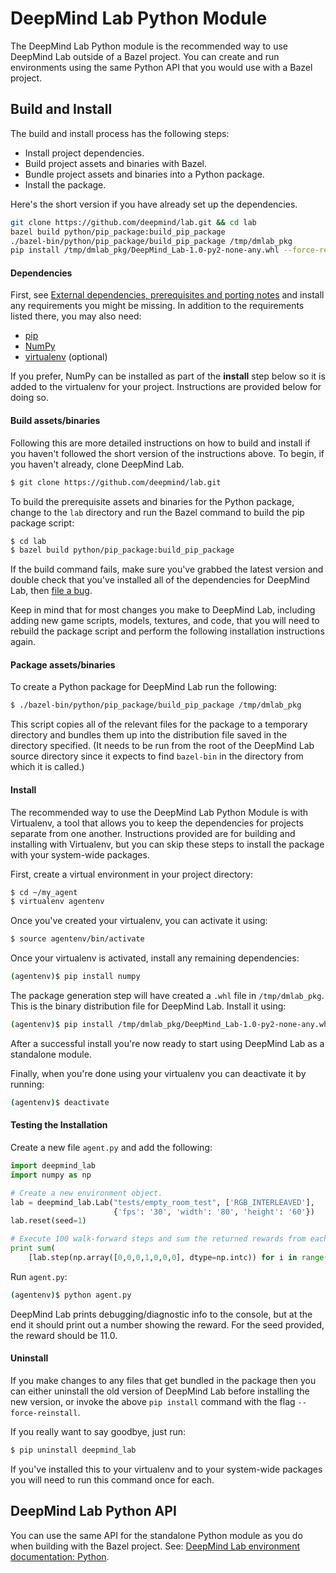 # DeepMind Lab Python Module

The DeepMind Lab Python module is the recommended way to use DeepMind Lab
outside of a Bazel project. You can create and run environments using the same
Python API that you would use with a Bazel project.

## Build and Install

The build and install process has the following steps:

- Install project dependencies.
- Build project assets and binaries with Bazel.
- Bundle project assets and binaries into a Python package.
- Install the package.

Here's the short version if you have already set up the dependencies.

```sh
git clone https://github.com/deepmind/lab.git && cd lab
bazel build python/pip_package:build_pip_package
./bazel-bin/python/pip_package/build_pip_package /tmp/dmlab_pkg
pip install /tmp/dmlab_pkg/DeepMind_Lab-1.0-py2-none-any.whl --force-reinstall
```

#### Dependencies

First, see
[External dependencies, prerequisites and porting notes](https://github.com/deepmind/lab/blob/master/README.md)
and install any requirements you might be missing. In addition to the
requirements listed there, you may also need:

- [pip](https://pip.pypa.io/en/stable/installing/)
- [NumPy](https://docs.scipy.org/doc/numpy/user/install.html)
- [virtualenv](https://virtualenv.pypa.io/en/stable/installation/) (optional)

If you prefer, NumPy can be installed as part of the **install** step below so
it is added to the virtualenv for your project. Instructions are provided below
for doing so.

#### Build assets/binaries

Following this are more detailed instructions on how to build and install if you
haven't followed the short version of the instructions above. To begin, if you
haven't already, clone DeepMind Lab.

```sh
$ git clone https://github.com/deepmind/lab.git
```


To build the prerequisite assets and binaries for the Python package, change to
the `lab` directory and run the Bazel command to build the pip package script:

```sh
$ cd lab
$ bazel build python/pip_package:build_pip_package
```

If the build command fails, make sure you've grabbed the latest version and
double check that you've installed all of the dependencies for DeepMind Lab,
then [file a bug](https://github.com/deepmind/lab/issues/new).

Keep in mind that for most changes you make to DeepMind Lab, including adding
new game scripts, models, textures, and code, that you will need to rebuild the
package script and perform the following installation instructions again.

#### Package assets/binaries

To create a Python package for DeepMind Lab run the following:

```sh
$ ./bazel-bin/python/pip_package/build_pip_package /tmp/dmlab_pkg
```
This script copies all of the relevant files for the package to a temporary
directory and bundles them up into the distribution file saved in the directory
specified. (It needs to be run from the root of the DeepMind Lab source
directory since it expects to find `bazel-bin` in the directory from which it is
called.)

#### Install

The recommended way to use the DeepMind Lab Python Module is with Virtualenv, a
tool that allows you to keep the dependencies for projects separate from one
another. Instructions provided are for building and installing with Virtualenv,
but you can skip these steps to install the package with your system-wide
packages.

First, create a virtual environment in your project directory:

```sh
$ cd ~/my_agent
$ virtualenv agentenv
```

Once you've created your virtualenv, you can activate it using:

```sh
$ source agentenv/bin/activate
```

Once your virtualenv is activated, install any remaining dependencies:

```sh
(agentenv)$ pip install numpy
```

The package generation step will have created a `.whl` file in `/tmp/dmlab_pkg`.
This is the binary distribution file for DeepMind Lab. Install it using:

```sh
(agentenv)$ pip install /tmp/dmlab_pkg/DeepMind_Lab-1.0-py2-none-any.whl
```

After a successful install you're now ready to start using DeepMind Lab as a
standalone module.

Finally, when you're done using your virtualenv you can deactivate it by
running:

```sh
(agentenv)$ deactivate
```

#### Testing the Installation

Create a new file `agent.py` and add the following:

```python
import deepmind_lab
import numpy as np

# Create a new environment object.
lab = deepmind_lab.Lab("tests/empty_room_test", ['RGB_INTERLEAVED'],
                       {'fps': '30', 'width': '80', 'height': '60'})
lab.reset(seed=1)

# Execute 100 walk-forward steps and sum the returned rewards from each step.
print sum(
    [lab.step(np.array([0,0,0,1,0,0,0], dtype=np.intc)) for i in range(0, 100)])
```

Run `agent.py`:

```sh
(agentenv)$ python agent.py
```

DeepMind Lab prints debugging/diagnostic info to the console, but at the end it
should print out a number showing the reward. For the seed provided, the reward
should be 11.0.

#### Uninstall

If you make changes to any files that get bundled in the package then you can
either uninstall the old version of DeepMind Lab before installing the new
version, or invoke the above `pip install` command with the flag
`--force-reinstall`.

If you really want to say goodbye, just run:

```sh
$ pip uninstall deepmind_lab
```

If you've installed this to your virtualenv and to your system-wide packages you
will need to run this command once for each.

## DeepMind Lab Python API

You can use the same API for the standalone Python module as you do when
building with the Bazel project. See:
[DeepMind Lab environment documentation: Python](https://github.com/deepmind/lab/blob/master/docs/python_api.md).

